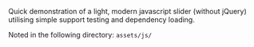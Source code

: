 Quick demonstration of a light, modern javascript slider (without jQuery) utilising simple support testing and dependency loading.

Noted in the following directory: `assets/js/`
